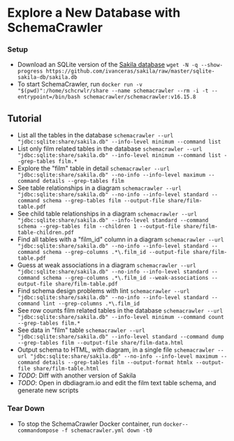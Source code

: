 <!-- markdownlint-disable MD024 -->
# Explore a New Database with SchemaCrawler

### Setup

- Download an SQLite version of the [Sakila database](https://dev.mysql.com/doc/sakila/en/)
  `wget -N -q --show-progress https://github.com/ivanceras/sakila/raw/master/sqlite-sakila-db/sakila.db`
- To start SchemaCrawler, run
  `docker run -v "$(pwd)":/home/schcrwlr/share --name schemacrawler --rm -i -t --entrypoint=/bin/bash schemacrawler/schemacrawler:v16.15.8`


## Tutorial

- List all the tables in the database
  `schemacrawler --url "jdbc:sqlite:share/sakila.db" --info-level minimum --command list`
- List only film related tables in the database
  `schemacrawler --url "jdbc:sqlite:share/sakila.db" --info-level minimum --command list --grep-tables film.*`
- Explore the "film" table in detail
  `schemacrawler --url "jdbc:sqlite:share/sakila.db" --no-info --info-level maximum --command details --grep-tables film`
- See table relationships in a diagram
  `schemacrawler --url "jdbc:sqlite:share/sakila.db" --no-info --info-level standard --command schema --grep-tables film --output-file share/film-table.pdf`
- See child table relationships in a diagram
  `schemacrawler --url "jdbc:sqlite:share/sakila.db" --info-level standard --command schema --grep-tables film --children 1 --output-file share/film-table-children.pdf`
- Find all tables with a "film_id" column in a diagram
  `schemacrawler --url "jdbc:sqlite:share/sakila.db" --no-info --info-level standard --command schema --grep-columns .*\.film_id --output-file share/film-table.pdf`
- Guess at weak associations in a diagram
  `schemacrawler --url "jdbc:sqlite:share/sakila.db" --no-info --info-level standard --command schema --grep-columns .*\.film_id --weak-associations --output-file share/film-table.pdf`
- Find schema design problems with lint
  `schemacrawler --url "jdbc:sqlite:share/sakila.db" --no-info --info-level standard --command lint --grep-columns .*\.film_id`
- See row counts film related tables in the database
  `schemacrawler --url "jdbc:sqlite:share/sakila.db" --info-level minimum --command count --grep-tables film.*`
- See data in "film" table
  `schemacrawler --url "jdbc:sqlite:share/sakila.db" --info-level standard --command dump --grep-tables film --output-file share/film-data.html`
- Output schema to HTML, with diagram, in a single file
  `schemacrawler --url "jdbc:sqlite:share/sakila.db" --no-info --info-level maximum --command details --grep-tables film --output-format htmlx --output-file share/film-table.html`
- *TODO*: Diff with another version of Sakila
- *TODO*: Open in dbdiagram.io and edit the film text table schema, and generate new scripts

### Tear Down

- To stop the SchemaCrawler Docker container, run
  `docker--commandompose -f schemacrawler.yml down -t0`
